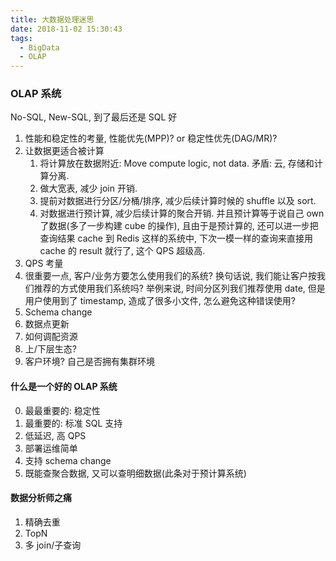 ```yaml
---
title: 大数据处理迷思
date: 2018-11-02 15:30:43
tags: 
  - BigData
  - OLAP
---
```


### OLAP 系统

No-SQL, New-SQL, 到了最后还是 SQL 好

1. 性能和稳定性的考量, 性能优先(MPP)? or 稳定性优先(DAG/MR)?
2. 让数据更适合被计算
    1. 将计算放在数据附近: Move compute logic, not data. 矛盾: 云, 存储和计算分离.
    2. 做大宽表, 减少 join 开销.
    3. 提前对数据进行分区/分桶/排序, 减少后续计算时候的 shuffle 以及 sort.
    4. 对数据进行预计算, 减少后续计算的聚合开销. 并且预计算等于说自己 own 了数据(多了一步构建 cube 的操作), 且由于是预计算的, 还可以进一步把查询结果 cache 到 Redis 这样的系统中, 下次一模一样的查询来直接用 cache 的 result 就行了, 这个 QPS 超级高.
3. QPS 考量
4. 很重要一点, 客户/业务方要怎么使用我们的系统? 换句话说, 我们能让客户按我们推荐的方式使用我们系统吗? 举例来说, 时间分区列我们推荐使用 date, 但是用户使用到了 timestamp, 造成了很多小文件, 怎么避免这种错误使用?
5. Schema change
6. 数据点更新
7. 如何调配资源
8. 上/下层生态?
9. 客户环境? 自己是否拥有集群环境

#### 什么是一个好的 OLAP 系统
0. 最最重要的: 稳定性
1. 最重要的: 标准 SQL 支持
2. 低延迟, 高 QPS
3. 部署运维简单
4. 支持 schema change
5. 既能查聚合数据, 又可以查明细数据(此条对于预计算系统)

#### 数据分析师之痛
1. 精确去重
2. TopN
3. 多 join/子查询